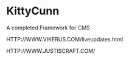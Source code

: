 # KittyCunn
A completed Framework for CMS

HTTP://WWW.VIKERUS.COM/liveupdates.html

HTTP://WWW.JUSTISCRAFT.COM/
